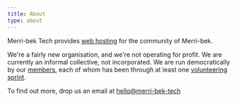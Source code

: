 ```yaml
---
title: About
type: about
---
```


Merri-bek Tech provides [web hosting](/docs/what-we-do) for the community of Merri-bek.

We're a fairly new organisation, and we're not operating for profit. We are currently an informal collective, not incorporated. We are run democratically by our [members](/docs/getting-involved/membership/), each of whom has been through at least one [volunteering sprint](/docs/getting-involved/volunteering/).

To find out more, drop us an email at [hello@merri-bek-tech](mailto:hello@merri-bek-tech)